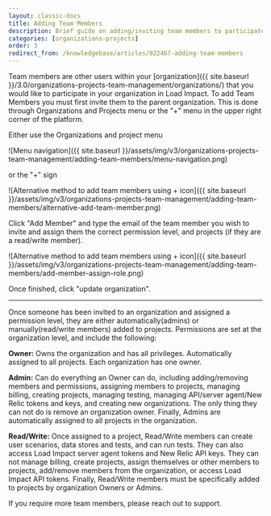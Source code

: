 ```yaml
---
layout: classic-docs
title: Adding Team Members
description: Brief guide on adding/inviting team members to participate in your Load Impact account and subscription.
categories: [organizations-projects]
order: 3
redirect_from: /knowledgebase/articles/922467-adding-team-members
---
```


Team members are other users within your [organization]({{ site.baseurl }}/3.0/organizations-projects-team-management/organizations/) that you would like to participate in your organization in Load Impact. To add Team Members you must first invite them to the parent organization. This is done through Organizations and Projects menu or the "+" menu in the upper right corner of the platform.

Either use the Organizations and project menu

![Menu navigation]({{ site.baseurl }}/assets/img/v3/organizations-projects-team-management/adding-team-members/menu-navigation.png)


or the  "+" sign

![Alternative method to add team members using + icon]({{ site.baseurl }}/assets/img/v3/organizations-projects-team-management/adding-team-members/alternative-add-team-member.png)


Click "Add Member" and type the email of the team member you wish to invite and assign them the correct permission level, and projects (if they are a read/write member).



![Alternative method to add team members using + icon]({{ site.baseurl }}/assets/img/v3/organizations-projects-team-management/adding-team-members/add-member-assign-role.png)



Once finished, click "update organization".

***

Once someone has been invited to an organization and assigned a permission level, they are either automatically(admins) or manually(read/write members) added to projects. Permissions are set at the organization level, and include the following:

**Owner:** Owns the organization and has all privileges. Automatically assigned to all projects. Each organization has one owner.

**Admin:** Can do everything an Owner can do, including adding/removing members and permissions, assigning members to projects, managing billing, creating projects, managing testing, managing API/server agent/New Relic tokens and keys, and creating new organizations. The only thing they can not do is remove an organization owner. Finally, Admins are automatically assigned to all projects in the organization.

**Read/Write:** Once assigned to a project, Read/Write members can create user scenarios, data stores and tests, and can run tests. They can also access Load Impact server agent tokens and New Relic API keys. They can not manage billing, create projects, assign themselves or other members to projects, add/remove members from the organization, or access Load Impact API tokens. Finally, Read/Write members must be specifically added to projects by organization Owners or Admins.

If you require more team members, please reach out to support.
